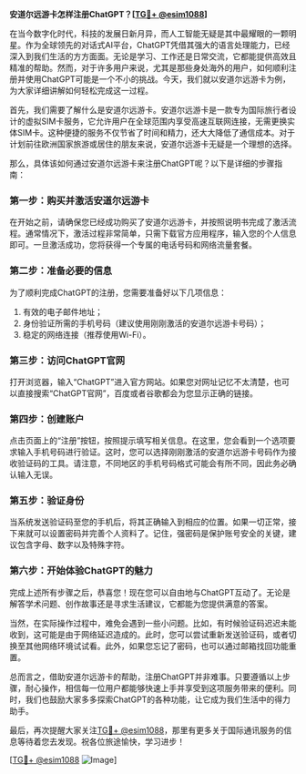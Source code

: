 **安道尔远游卡怎样注册ChatGPT？[[TG💪+ @esim1088](https://t.me/s/esim1088)]**

在当今数字化时代，科技的发展日新月异，而人工智能无疑是其中最耀眼的一颗明星。作为全球领先的对话式AI平台，ChatGPT凭借其强大的语言处理能力，已经深入到我们生活的方方面面。无论是学习、工作还是日常交流，它都能提供高效且精准的帮助。然而，对于许多用户来说，尤其是那些身处海外的用户，如何顺利注册并使用ChatGPT可能是一个不小的挑战。今天，我们就以安道尔远游卡为例，为大家详细讲解如何轻松完成这一过程。

首先，我们需要了解什么是安道尔远游卡。安道尔远游卡是一款专为国际旅行者设计的虚拟SIM卡服务，它允许用户在全球范围内享受高速互联网连接，无需更换实体SIM卡。这种便捷的服务不仅节省了时间和精力，还大大降低了通信成本。对于计划前往欧洲国家旅游或居住的朋友来说，安道尔远游卡无疑是一个理想的选择。

那么，具体该如何通过安道尔远游卡来注册ChatGPT呢？以下是详细的步骤指南：

### **第一步：购买并激活安道尔远游卡**
在开始之前，请确保您已经成功购买了安道尔远游卡，并按照说明书完成了激活流程。通常情况下，激活过程非常简单，只需下载官方应用程序，输入您的个人信息即可。一旦激活成功，您将获得一个专属的电话号码和网络流量套餐。

### **第二步：准备必要的信息**
为了顺利完成ChatGPT的注册，您需要准备好以下几项信息：
1. 有效的电子邮件地址；
2. 身份验证所需的手机号码（建议使用刚刚激活的安道尔远游卡号码）；
3. 稳定的网络连接（推荐使用Wi-Fi）。

### **第三步：访问ChatGPT官网**
打开浏览器，输入“ChatGPT”进入官方网站。如果您对网址记忆不太清楚，也可以直接搜索“ChatGPT官网”，百度或者谷歌都会为您显示正确的链接。

### **第四步：创建账户**
点击页面上的“注册”按钮，按照提示填写相关信息。在这里，您会看到一个选项要求输入手机号码进行验证。这时，您可以选择刚刚激活的安道尔远游卡号码作为接收验证码的工具。请注意，不同地区的手机号码格式可能会有所不同，因此务必确认输入无误。

### **第五步：验证身份**
当系统发送验证码至您的手机后，将其正确输入到相应的位置。如果一切正常，接下来就可以设置密码并完善个人资料了。记住，强密码是保护账号安全的关键，建议包含字母、数字以及特殊字符。

### **第六步：开始体验ChatGPT的魅力**
完成上述所有步骤之后，恭喜您！现在您可以自由地与ChatGPT互动了。无论是解答学术问题、创作故事还是寻求生活建议，它都能为您提供满意的答案。

当然，在实际操作过程中，难免会遇到一些小问题。比如，有时候验证码迟迟未能收到，这可能是由于网络延迟造成的。此时，您可以尝试重新发送验证码，或者切换至其他网络环境试试看。此外，如果您忘记了密码，也可以通过邮箱找回功能重置。

总而言之，借助安道尔远游卡的帮助，注册ChatGPT并非难事。只要遵循以上步骤，耐心操作，相信每一位用户都能够快速上手并享受到这项服务带来的便利。同时，我们也鼓励大家多多探索ChatGPT的各种功能，让它成为我们生活中的得力助手。

最后，再次提醒大家关注[TG💪+ @esim1088](https://t.me/s/esim1088)，那里有更多关于国际通讯服务的信息等待着您去发现。祝各位旅途愉快，学习进步！

[[TG💪+ @esim1088](https://t.me/s/esim1088) ![Image](https://i.postimg.cc/4NQfJmqS/Snipaste-2025-05-13-00-14-12.png)]
